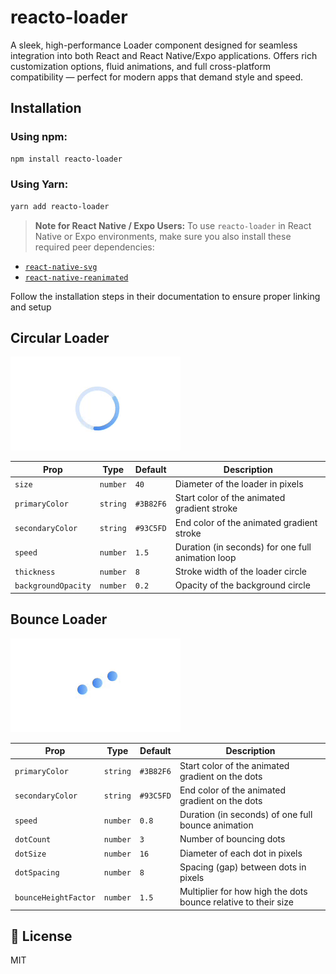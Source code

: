 # reacto-loader

A sleek, high-performance Loader component designed for seamless integration into both React and React Native/Expo applications.
Offers rich customization options, fluid animations, and full cross-platform compatibility — perfect for modern apps that demand style and speed.

## Installation

### Using npm:

```sh
npm install reacto-loader
```

### Using Yarn:

```sh
yarn add reacto-loader
```

> **Note for React Native / Expo Users:**
> To use `reacto-loader` in React Native or Expo environments, make sure you also install these required peer dependencies:

- [`react-native-svg`](https://www.npmjs.com/package/react-native-svg)
- [`react-native-reanimated`](https://www.npmjs.com/package/react-native-reanimated)

Follow the installation steps in their documentation to ensure proper linking and setup

## Circular Loader

![CircularLoader Example](https://raw.githubusercontent.com/roshab007/reacto-loader/refs/heads/main/gifs/circular_loader.gif)

| Prop                | Type     | Default   | Description                                       |
| ------------------- | -------- | --------- | ------------------------------------------------- |
| `size`              | `number` | `40`      | Diameter of the loader in pixels                  |
| `primaryColor`      | `string` | `#3B82F6` | Start color of the animated gradient stroke       |
| `secondaryColor`    | `string` | `#93C5FD` | End color of the animated gradient stroke         |
| `speed`             | `number` | `1.5`     | Duration (in seconds) for one full animation loop |
| `thickness`         | `number` | `8`       | Stroke width of the loader circle                 |
| `backgroundOpacity` | `number` | `0.2`     | Opacity of the background circle                  |

## Bounce Loader

![BounceLoader Example](https://raw.githubusercontent.com/roshab007/reacto-loader/refs/heads/main/gifs/bounce_loader.gif)

| Prop                 | Type     | Default   | Description                                                    |
| -------------------- | -------- | --------- | -------------------------------------------------------------- |
| `primaryColor`       | `string` | `#3B82F6` | Start color of the animated gradient on the dots               |
| `secondaryColor`     | `string` | `#93C5FD` | End color of the animated gradient on the dots                 |
| `speed`              | `number` | `0.8`     | Duration (in seconds) of one full bounce animation             |
| `dotCount`           | `number` | `3`       | Number of bouncing dots                                        |
| `dotSize`            | `number` | `16`      | Diameter of each dot in pixels                                 |
| `dotSpacing`         | `number` | `8`       | Spacing (gap) between dots in pixels                           |
| `bounceHeightFactor` | `number` | `1.5`     | Multiplier for how high the dots bounce relative to their size |

## 📄 License

MIT
